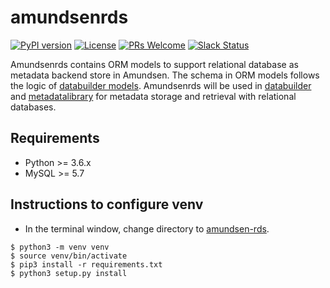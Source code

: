 # amundsenrds
[![PyPI version](https://badge.fury.io/py/amundsen-rds.svg)](https://badge.fury.io/py/amundsen-rds)
[![License](https://img.shields.io/:license-Apache%202-blue.svg)](LICENSE)
[![PRs Welcome](https://img.shields.io/badge/PRs-welcome-brightgreen.svg)](https://img.shields.io/badge/PRs-welcome-brightgreen.svg)
[![Slack Status](https://img.shields.io/badge/slack-join_chat-white.svg?logo=slack&style=social)](https://amundsenworkspace.slack.com/join/shared_invite/enQtNTk2ODQ1NDU1NDI0LTc3MzQyZmM0ZGFjNzg5MzY1MzJlZTg4YjQ4YTU0ZmMxYWU2MmVlMzhhY2MzMTc1MDg0MzRjNTA4MzRkMGE0Nzk)

Amundsenrds contains ORM models to support relational database as metadata backend store in Amundsen.
The schema in ORM models follows the logic of [databuilder models](https://github.com/amundsen-io/amundsendatabuilder/tree/master/databuilder/models).
Amundsenrds will be used in [databuilder](https://github.com/amundsen-io/amundsendatabuilder) and [metadatalibrary](https://github.com/amundsen-io/amundsenmetadatalibrary) for metadata storage and retrieval with relational databases.

## Requirements
- Python >= 3.6.x
- MySQL >= 5.7

## Instructions to configure venv
- In the terminal window, change directory to [amundsen-rds](https://github.com/amundsen-io/amundsenrds]).
```
$ python3 -m venv venv
$ source venv/bin/activate  
$ pip3 install -r requirements.txt
$ python3 setup.py install
```
